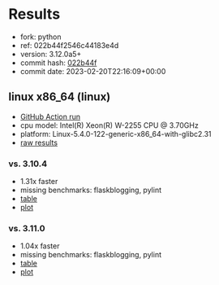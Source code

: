 # Results

- fork: python
- ref: 022b44f2546c44183e4d
- version: 3.12.0a5+
- commit hash: [022b44f](https://github.com/python/cpython/commit/022b44f)
- commit date: 2023-02-20T22:16:09+00:00

## linux x86_64 (linux)

- [GitHub Action run](https://github.com/faster-cpython/benchmarking/actions/runs/4252076033)
- cpu model: Intel(R) Xeon(R) W-2255 CPU @ 3.70GHz
- platform: Linux-5.4.0-122-generic-x86_64-with-glibc2.31
- [raw results](bm-20230220-linux-x86_64-python-022b44f2546c44183e4d-3.12.0a5%2B-022b44f.json)

### vs. 3.10.4

- 1.31x faster
- missing benchmarks: flaskblogging, pylint
- [table](bm-20230220-linux-x86_64-python-022b44f2546c44183e4d-3.12.0a5%2B-022b44f-vs-3.10.4.md)
- [plot](bm-20230220-linux-x86_64-python-022b44f2546c44183e4d-3.12.0a5%2B-022b44f-vs-3.10.4.png)

### vs. 3.11.0

- 1.04x faster
- missing benchmarks: flaskblogging, pylint
- [table](bm-20230220-linux-x86_64-python-022b44f2546c44183e4d-3.12.0a5%2B-022b44f-vs-3.11.0.md)
- [plot](bm-20230220-linux-x86_64-python-022b44f2546c44183e4d-3.12.0a5%2B-022b44f-vs-3.11.0.png)

